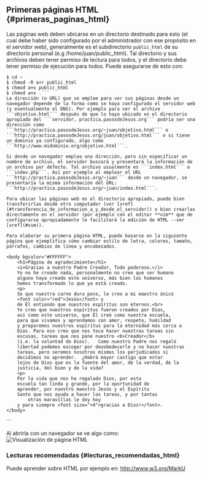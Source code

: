 ## Primeras páginas HTML {#primeras_paginas_html}

Las páginas web deben ubicarse en un directorio destinado para esto (el cual debe haber sido configurado por el administrador con ese propósito en el servidor web), generalmente es el subdirectorio ```public_html``` de su directorio personal (e.g /home/juan/public_html). Tal directorio y sus archivos deben tener permiso de lectura para todos, y el directorio debe tener permiso de ejecución para todos. Puede asegurarse de esto con:
```
$ cd ~
$ chmod -R a+r public_html
$ chmod a+x public_html
$ chmod a+x .```
La dirección (o URL) que se emplee para ver sus páginas desde un navegador depende de la forma como se haya configurado el servidor web (y eventualmente el DNS). Por ejemplo para ver el archivo ```objetivo.html``` después de que lo haya ubicado en el directorio apropiado del ```servidor, practica.pasosdeJesus.org``` podría ser una dirección como ```http://practica.pasosdeJesus.org/~juan/objetivo.html``` o ```http://practica.pasosdeJesus.org/juan/objetivo.html``` o si tiene un dominio ya configurado, algo como ```http://www.midominio.org/objetivo.html```.

Si desde un navegador emplea una dirección, pero sin especificar un nombre de archivo, el servidor buscará y presentará la información de un archivo por defecto. Tal archivo usualmente es ```index.html``` o ```index.php```. Así por ejemplo al emplear el URL ```http://practica.pasosdeJesus.org/~juan``` desde un navegador, se presentaría la misma información del URL: ```http://practica.pasosdeJesus.org/~juan/index.html```.

Para ubicar las páginas web en el directorio apropiado, puede bien transferirlas desde otro computador (ver [xref](#transferencia_de_informacion_a_y_desde_el_servidor)) o bien crearlas directamente en el servidor (por ejemplo con el editor **vim** que de configurarse apropiadamente le facilitará la edición de HTML --ver [xref](#vim)).

Para elaborar su primera página HTML, puede basarse en la siguiente página que ejemplifica cómo cambiar estilo de letra, colores, tamaño, párrafos, cambios de línea y encabezados.

```
<html>
	<head>
    	<title>
			Página de agradecimiento
		</title>
    </head>

	<body bgcolor="#FFFFFF">
		<h1>Página de agradecimiento</h1>
		<i>Gracias a nuestro Padre Creador, Todo poderoso.</i>
		Yo no he creado nada, personalmente no creo que ser humano 
		alguno haya creado este universo, más bien los humanos 
		hemos transformado lo que ya está creado.
		<p>
		Se que nuestra carne dura poco, le creo a mi maestro único
		<font color="red">Jesús</font> y 
		de Él entiendo que nuestros espíritus son eternos.<br>
		Yo creo que nuestros espíritus fueron creados por Dios,
		así como este universo, que Él creó como nuestra escuela,
		para que vivamos y aprendamos con amor, respeto, humildad
		y preparemos nuestros espíritus para la eternidad más cerca a
		Dios. Para eso creo que nos toca hacer nuestras tareas sin
		excusas, tareas que nos pone nuestro <b>Creador</b> 
		(i.e. la voluntad de Dios).   Como nuestro Padre nos regaló 
		libertad podemos escoger por desobedecerle y no hacer nuestras 
		tareas, pero seremos nosotros mismos los perjudicados si 
		decidimos no aprender.  ¿Habrá mayor castigo que estar
		lejos de Dios que es la fuente del amor, de la verdad, de la
		justicia, del bien y de la vida?
		<p>
		Por la vida que nos ha regalado Dios, por esta
		escuela tan linda y grande, por la oportunidad de
		aprender, por nuestro maestro Jesús y el Espíritu
		Santo que nos ayuda a hacer las tareas, y por tantas
	       	otras maravillas le doy hoy
		y para siempre <font size="+4">gracias a Dios!</font>.
	</body>
</html>
```

Al abrirla con un navegador se ve algo como:
![Visualización de página HTML](img/html1.png)


### Lecturas recomendadas {#lecturas_recomendadas_html}

Puede aprender sobre HTML por ejemplo en: http://www.w3.org/MarkU
